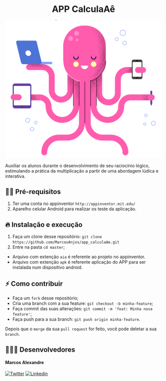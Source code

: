 <div align="center">
   <h1 align="center">
   APP CalculaAê
  </h1>
  <img src="logo.png"/>

</div>

Auxiliar os alunos durante o desenvolvimento de seu raciocínio lógico, estimulando a prática da multiplicação a partir de uma abordagem lúdica e interativa.

## ✋🏻 Pré-requisitos

1.  Ter uma conta no appinventor
    `http://appinventor.mit.edu/`
2.  Aparelho celular Android para realizar os teste da aplicação.


## 🔥 Instalação e execução

1.  Faça um clone desse repositório:
    `git clone https://github.com/MarcosAnjos/app_calculaAe.git`
2.  Entre na pasta `cd master`;
  - Arquivo com extenção `aia` é referente ao projeto no appinventor. 
  - Arquivo com extenção `apk` é referente aplicação do APP para ser instalada num dispositivo android.
  
## ⚡ Como contribuir

- Faça um `fork` desse repositório;
- Cria uma branch com a sua feature: `git checkout -b minha-feature`;
- Faça commit das suas alterações: `git commit -m 'feat: Minha nova feature'`;
- Faça push para a sua branch: `git push origin minha-feature`.

Depois que o `merge` da sua `pull request` for feito, você pode deletar a sua `branch`.

## 👨🏼‍💻 Desenvolvedores

<h4>Marcos Alexandre</h4>
<a href="https://github.com/MarcosAnjos"><img alt="Twitter" src="https://img.shields.io/badge/github-%23100000.svg?&style=for-the-badge&logo=github&logoColor=white"></a>
<a href="https://www.linkedin.com/in/marcos-alex/"><img alt="Linkedin" src="https://img.shields.io/badge/linkedin-%230077B5.svg?&style=for-the-badge&logo=linkedin&logoColor=white"></a>
